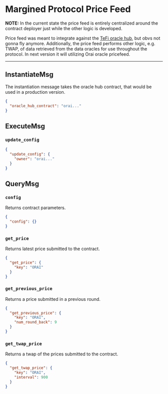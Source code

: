 # Margined Protocol Price Feed

**NOTE:** In the current state the price feed is entirely centralized around the contract deployer just while the other logic is developed.

Price feed was meant to integrate against the [TeFi oracle hub](https://github.com/oraichain/oracle-hub), but obvs not gonna fly anymore. Additionally, the price feed performs other logic, e.g. TWAP, of data retrieved from the data oracles for use throughout the protocol.
In next version it will utilizing Orai oracle pricefeed.

---

## InstantiateMsg

The instantiation message takes the oracle hub contract, that would be used in a production version.

```json
{
  "oracle_hub_contract": "orai..."
}
```

## ExecuteMsg

### `update_config`

```json
{
  "update_config": {
    "owner": "orai..."
  }
}
```

## QueryMsg

### `config`

Returns contract parameters.

```json
{
  "config": {}
}
```

### `get_price`

Returns latest price submitted to the contract.

```json
{
  "get_price": {
    "key": "ORAI"
  }
}
```

### `get_previous_price`

Returns a price submitted in a previous round.

```json
{
  "get_previous_price": {
    "key": "ORAI",
    "num_round_back": 9
  }
}
```

### `get_twap_price`

Returns a twap of the prices submitted to the contract.

```json
{
  "get_twap_price": {
    "key": "ORAI",
    "interval": 900
  }
}
```
